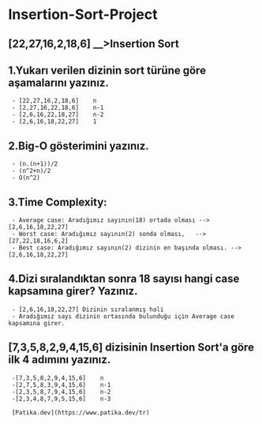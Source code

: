 # Insertion-Sort-Project



## [22,27,16,2,18,6] __>Insertion Sort

## 1.Yukarı verilen dizinin sort türüne göre aşamalarını yazınız.
     - [22,27,16,2,18,6]    n
     - [2,27,16,22,18,6]    n-1
     - [2,6,16,22,18,27]    n-2
     - [2,6,16,18,22,27]    1 
     
## 2.Big-O gösterimini yazınız.    
     - (n.(n+1))/2
     - (n^2+n)/2
     - O(n^2)
    
## 3.Time Complexity: 
     - Average case: Aradığımız sayının(18) ortada olması -->[2,6,16,18,22,27]
     - Worst case: Aradığımız sayının(2) sonda olması,   -->[27,22,18,16,6,2]
     - Best case: Aradığımız sayının(2) dizinin en başında olması. -->[2,6,16,18,22,27]
     
## 4.Dizi sıralandıktan sonra 18 sayısı hangi case kapsamına girer? Yazınız.
     - [2,6,16,18,22,27] Dizinin sıralanmış hali
     - Aradığımız sayı dizinin ortasında bulunduğu için Average case kapsamına girer.
   
## [7,3,5,8,2,9,4,15,6] dizisinin Insertion Sort'a göre ilk 4 adımını yazınız.
     -[7,3,5,8,2,9,4,15,6]    n
     -[2,7,5,8,3,9,4,15,6]    n-1
     -[2,3,5,8,7,9,4,15,6]    n-2
     -[2,3,4,8,7,9,5,15,6]    n-3
     
     [Patika.dev](https://www.patika.dev/tr)
